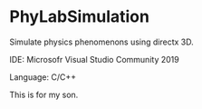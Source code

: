 # PhyLabSimulation
Simulate physics phenomenons using directx 3D.

IDE: Microsofr Visual Studio Community 2019

Language: C/C++

This is for my son.
